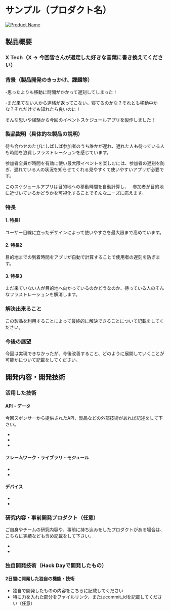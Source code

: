 # サンプル（プロダクト名）

[![Product Name](https://raw.github.com/GabLeRoux/WebMole/master/ressources/WebMole_Youtube_Video.png)](https://www.youtube.com/channel/UC4PtjOfZTbVp9DwtJv82Lzg)

## 製品概要
### X Tech（X → 今回皆さんが選定した好きな言葉に書き換えてください）

### 背景（製品開発のきっかけ、課題等）
    

-思ったよりも移動に時間がかかって遅刻してしまった！  


-まだ来てない人から連絡が返ってこない。寝てるのかな？それとも移動中かな？それだけでも知れたら良いのに！    

そんな思いや経験から今回のイベントスケジュールアプリを製作しました！

### 製品説明（具体的な製品の説明）
待ち合わせのたびにしばしば参加者のうち誰かが遅れ、遅れた人も待っている人も時間を浪費しフラストレーションを感じています。   

参加者全員が時間を有効に使い最大限イベントを楽しむには、参加者の遅刻を防ぎ、遅れている人の状況を知らせてくれる見やすくて使いやすいアプリが必要です。   

このスケジュールアプリは目的地への移動時間を自動計算し、   
参加者が目的地に近づいているかどうかを可視化することでそんなニーズに応えます。



### 特長

#### 1. 特長1
ユーザー目線に立ったデザインによって使いやすさを最大限まで高めています。
#### 2. 特長2
目的地までの到着時間をアプリが自動で計算することで使用者の遅刻を防ぎます。
#### 3. 特長3
まだ来ていない人が目的地へ向かっているのかどうなのか、待っている人のそんなフラストレーションを解消します。
### 解決出来ること
この製品を利用することによって最終的に解決できることについて記載をしてください。

### 今後の展望
今回は実現できなかったが、今後改善すること、どのように展開していくことが可能かについて記載をしてください。


## 開発内容・開発技術
### 活用した技術
#### API・データ
今回スポンサーから提供されたAPI、製品などの外部技術があれば記述をして下さい。

* 
* 
* 

#### フレームワーク・ライブラリ・モジュール
* 
* 

#### デバイス
* 
* 

### 研究内容・事前開発プロダクト（任意）
ご自身やチームの研究内容や、事前に持ち込みをしたプロダクトがある場合は、こちらに実績なども含め記載をして下さい。

* 
* 


### 独自開発技術（Hack Dayで開発したもの）
#### 2日間に開発した独自の機能・技術
* 独自で開発したものの内容をこちらに記載してください
* 特に力を入れた部分をファイルリンク、またはcommit_idを記載してください（任意）
